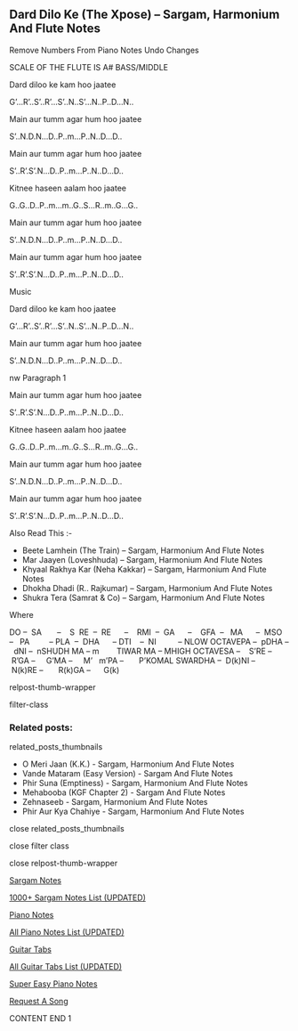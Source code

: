 
## Dard Dilo Ke (The Xpose) – Sargam, Harmonium And Flute Notes

Remove Numbers From Piano Notes
Undo Changes

SCALE OF THE FLUTE IS A# BASS/MIDDLE

Dard diloo ke kam hoo jaatee

G’…R’..S’..R’…S’..N..S’…N..P..D…N..

Main aur tumm agar hum hoo jaatee

S’..N.D.N…D..P..m…P..N..D…D..

Main aur tumm agar hum hoo jaatee

S’..R’.S’.N…D..P..m…P..N..D…D..

Kitnee haseen aalam hoo jaatee

G..G..D..P..m…m..G..S…R..m..G…G..

Main aur tumm agar hum hoo jaatee

S’..N.D.N…D..P..m…P..N..D…D..

Main aur tumm agar hum hoo jaatee

S’..R’.S’.N…D..P..m…P..N..D…D..

Music

Dard diloo ke kam hoo jaatee

G’…R’..S’..R’…S’..N..S’…N..P..D…N..

Main aur tumm agar hum hoo jaatee

S’..N.D.N…D..P..m…P..N..D…D..

nw Paragraph 1

Main aur tumm agar hum hoo jaatee

S’..R’.S’.N…D..P..m…P..N..D…D..

Kitnee haseen aalam hoo jaatee

G..G..D..P..m…m..G..S…R..m..G…G..

Main aur tumm agar hum hoo jaatee

S’..N.D.N…D..P..m…P..N..D…D..

Main aur tumm agar hum hoo jaatee

S’..R’.S’.N…D..P..m…P..N..D…D..

Also Read This :-

* Beete Lamhein (The Train) – Sargam, Harmonium And Flute Notes
* Mar Jaayen (Loveshhuda) – Sargam, Harmonium And Flute Notes
* Khyaal Rakhya Kar (Neha Kakkar) – Sargam, Harmonium And Flute Notes
* Dhokha Dhadi (R.. Rajkumar) – Sargam, Harmonium And Flute Notes
* Shukra Tera (Samrat & Co) – Sargam, Harmonium And Flute Notes

Where

DO –  SA       –    S  RE  –  RE      –    RMI  –  GA      –    GFA  –   MA      –  MSO  –   PA         – PLA  –  DHA      – DTI    –  NI          – NLOW OCTAVEPA –  pDHA –  dNI –  nSHUDH MA – m        TIWAR MA – MHIGH OCTAVESA –    S’RE –     R’GA –     G’MA –     M’   m’PA –       P’KOMAL SWARDHA –  D(k)NI –       N(k)RE –       R(k)GA –      G(k)

relpost-thumb-wrapper

filter-class

### Related posts:

related_posts_thumbnails

* O Meri Jaan (K.K.) - Sargam, Harmonium And Flute Notes
* Vande Mataram (Easy Version) - Sargam And Flute Notes
* Phir Suna (Emptiness) - Sargam, Harmonium And Flute Notes
* Mehabooba (KGF Chapter 2) - Sargam And Flute Notes
* Zehnaseeb - Sargam, Harmonium And Flute Notes
* Phir Aur Kya Chahiye - Sargam, Harmonium And Flute Notes

close related_posts_thumbnails

close filter class

close relpost-thumb-wrapper

[Sargam Notes](https://www.notationsworld.com/sargam-notes.html)

[1000+ Sargam Notes List (UPDATED)](https://www.notationsworld.com/all-songs-list-sargam-notes.html)

[Piano Notes](https://www.notationsworld.com/piano-notes.html)

[All Piano Notes List (UPDATED)](https://www.notationsworld.com/all-songs-list-piano-notes.html)

[Guitar Tabs](https://www.notationsworld.com/guitar-tabs.html)

[All Guitar Tabs List (UPDATED)](https://www.notationsworld.com/all-songs-list-guitar-tabs.html)

[Super Easy Piano Notes](https://studywall.in/)

[Request A Song](https://www.notationsworld.com/request-a-song.html)

CONTENT END 1

